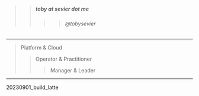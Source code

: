 

> 
>> ##### toby at sevier dot me
>>>> ###### @tobysevier

---

> Platform & Cloud
>> Operator & Practitioner
>>> Manager & Leader

---



20230901_build_latte